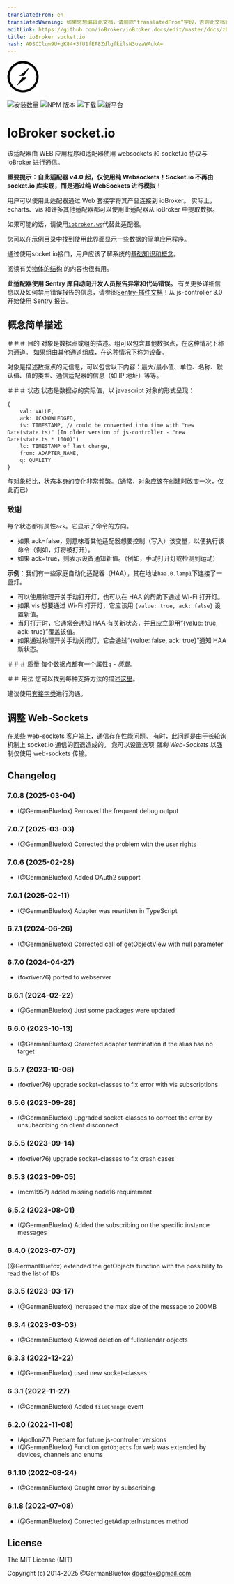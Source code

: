 ```yaml
---
translatedFrom: en
translatedWarning: 如果您想编辑此文档，请删除“translatedFrom”字段，否则此文档将再次自动翻译
editLink: https://github.com/ioBroker/ioBroker.docs/edit/master/docs/zh-cn/adapterref/iobroker.socketio/README.md
title: ioBroker socket.io
hash: ADSCIlqm9U+gK84+3fU1fEF8ZdlgfkilsN3ozaWAukA=
---
```

![标识](../../../en/adapterref/iobroker.socketio/admin/socketio.png)

![安装数量](http://iobroker.live/badges/socketio-stable.svg)
![NPM 版本](http://img.shields.io/npm/v/iobroker.socketio.svg)
![下载](https://img.shields.io/npm/dm/iobroker.socketio.svg)
![新平台](https://nodei.co/npm/iobroker.socketio.png?downloads=true)

# IoBroker socket.io
该适配器由 WEB 应用程序和适配器使用 websockets 和 socket.io 协议与 ioBroker 进行通信。

**重要提示：自此适配器 v4.0 起，仅使用纯 Websockets！Socket.io 不再由 socket.io 库实现，而是通过纯 WebSockets 进行模拟！**

用户可以使用此适配器通过 Web 套接字将其产品连接到 ioBroker。
实际上，echarts、vis 和许多其他适配器都可以使用此适配器从 ioBroker 中提取数据。

如果可能的话，请使用[`iobroker.ws`](https://github.com/ioBroker/ioBroker.ws)代替此适配器。

您可以在示例[目录](https://github.com/ioBroker/ioBroker.socketio/tree/master/example)中找到使用此界面显示一些数据的简单应用程序。

通过使用socket.io接口，用户应该了解系统的[基础知识和概念](https://github.com/ioBroker/ioBroker)。

阅读有关[物体的结构](https://github.com/ioBroker/ioBroker/blob/master/doc/SCHEMA.md) 的内容也很有用。

**此适配器使用 Sentry 库自动向开发人员报告异常和代码错误。** 有关更多详细信息以及如何禁用错误报告的信息，请参阅[Sentry-插件文档](https://github.com/ioBroker/plugin-sentry#plugin-sentry)！从 js-controller 3.0 开始使用 Sentry 报告。

## 概念简单描述
＃＃＃ 目的
对象是数据点或组的描述。组可以包含其他数据点，在这种情况下称为通道。
如果组由其他通道组成，在这种情况下称为设备。

对象是描述数据点的元信息，可以包含以下内容：最大/最小值、单位、名称、默认值、值的类型、通信适配器的信息（如 IP 地址）等等。

＃＃＃ 状态
状态是数据点的实际值，以 javascript 对象的形式呈现：

```
{
    val: VALUE,
    ack: ACKNOWLEDGED,
    ts: TIMESTAMP, // could be converted into time with "new Date(state.ts)" (In older version of js-controller - "new Date(state.ts * 1000)")
    lc: TIMESTAMP of last change,
    from: ADAPTER_NAME,
    q: QUALITY
}
```

与对象相比，状态本身的变化非常频繁。（通常，对象应该在创建时改变一次，仅此而已）

### 致谢
每个状态都有属性`ack`。它显示了命令的方向。

- 如果 ack=false，则意味着其他适配器想要控制（写入）该变量，以便执行该命令（例如，灯将被打开）。
- 如果 ack=true，则表示设备通知新值。（例如，手动打开灯或检测到运动）

**示例**：我们有一些家庭自动化适配器（HAA），其在地址`haa.0.lamp1`下连接了一盏灯。

- 可以使用物理开关手动打开灯，也可以在 HAA 的帮助下通过 Wi-Fi 打开灯。
- 如果 vis 想要通过 Wi-Fi 打开灯，它应该用 `{value: true, ack: false}` 设置新值。
- 当灯打开时，它通常会通知 HAA 有关新状态，并且应立即用“{value: true, ack: true}”覆盖该值。
- 如果通过物理开关手动关闭灯，它会通过“{value: false, ack: true}”通知 HAA 新状态。

＃＃＃ 质量
每个数据点都有一个属性`q` - *质量*。

＃＃ 用法
您可以找到每种支持方法的描述[这里](https://github.com/ioBroker/ioBroker.socket-classes#web-methods)。

建议使用[套接字类](https://github.com/ioBroker/socket-client)进行沟通。

## 调整 Web-Sockets
在某些 web-sockets 客户端上，通信存在性能问题。
有时，此问题是由于长轮询机制上 socket.io 通信的回退造成的。
您可以设置选项 *强制 Web-Sockets* 以强制仅使用 web-sockets 传输。

<!-- 下一版本的占位符（在行首）：

### **正在进行中** -->

## Changelog
### 7.0.8 (2025-03-04)
* (@GermanBluefox) Removed the frequent debug output

### 7.0.7 (2025-03-03)
* (@GermanBluefox) Corrected the problem with the user rights

### 7.0.6 (2025-02-28)
* (@GermanBluefox) Added OAuth2 support

### 7.0.1 (2025-02-11)
* (@GermanBluefox) Adapter was rewritten in TypeScript

### 6.7.1 (2024-06-26)
* (@GermanBluefox) Corrected call of getObjectView with null parameter

### 6.7.0 (2024-04-27)
* (foxriver76) ported to webserver

### 6.6.1 (2024-02-22)
* (@GermanBluefox) Just some packages were updated

### 6.6.0 (2023-10-13)
* (@GermanBluefox) Corrected adapter termination if the alias has no target

### 6.5.7 (2023-10-08)
* (foxriver76) upgrade socket-classes to fix error with vis subscriptions

### 6.5.6 (2023-09-28)
* (@GermanBluefox) upgraded socket-classes to correct the error by unsubscribing on client disconnect

### 6.5.5 (2023-09-14)
* (foxriver76) upgrade socket-classes to fix crash cases

### 6.5.3 (2023-09-05)
* (mcm1957) added missing node16 requirement

### 6.5.2 (2023-08-01)
* (@GermanBluefox) Added the subscribing on the specific instance messages

### 6.4.0 (2023-07-07)
(@GermanBluefox) extended the getObjects function with the possibility to read the list of IDs

### 6.3.5 (2023-03-17)
* (@GermanBluefox) Increased the max size of the message to 200MB

### 6.3.4 (2023-03-03)
* (@GermanBluefox) Allowed deletion of fullcalendar objects

### 6.3.3 (2022-12-22)
* (@GermanBluefox) used new socket-classes

### 6.3.1 (2022-11-27)
* (@GermanBluefox) Added `fileChange` event

### 6.2.0 (2022-11-08)
* (Apollon77) Prepare for future js-controller versions
* (@GermanBluefox) Function `getObjects` for web was extended by devices, channels and enums

### 6.1.10 (2022-08-24)
* (@GermanBluefox) Caught error by subscribing

### 6.1.8 (2022-07-08)
* (@GermanBluefox) Corrected getAdapterInstances method

## License

The MIT License (MIT)

Copyright (c) 2014-2025 @GermanBluefox <dogafox@gmail.com>